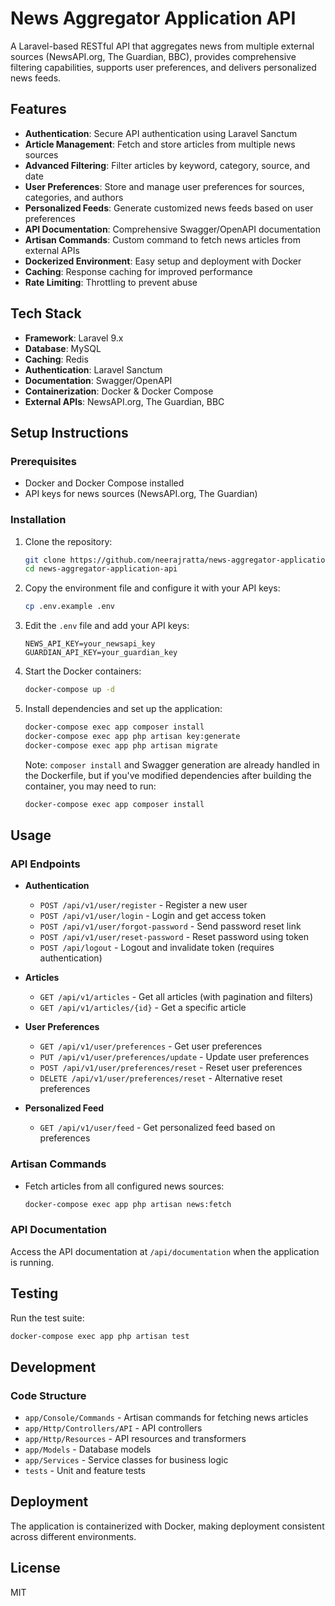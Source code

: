 # News Aggregator Application API

A Laravel-based RESTful API that aggregates news from multiple external sources (NewsAPI.org, The Guardian, BBC), provides comprehensive filtering capabilities, supports user preferences, and delivers personalized news feeds.

## Features

- **Authentication**: Secure API authentication using Laravel Sanctum
- **Article Management**: Fetch and store articles from multiple news sources
- **Advanced Filtering**: Filter articles by keyword, category, source, and date
- **User Preferences**: Store and manage user preferences for sources, categories, and authors
- **Personalized Feeds**: Generate customized news feeds based on user preferences
- **API Documentation**: Comprehensive Swagger/OpenAPI documentation
- **Artisan Commands**: Custom command to fetch news articles from external APIs
- **Dockerized Environment**: Easy setup and deployment with Docker
- **Caching**: Response caching for improved performance
- **Rate Limiting**: Throttling to prevent abuse

## Tech Stack

- **Framework**: Laravel 9.x
- **Database**: MySQL
- **Caching**: Redis
- **Authentication**: Laravel Sanctum
- **Documentation**: Swagger/OpenAPI
- **Containerization**: Docker & Docker Compose
- **External APIs**: NewsAPI.org, The Guardian, BBC

## Setup Instructions

### Prerequisites

- Docker and Docker Compose installed
- API keys for news sources (NewsAPI.org, The Guardian)

### Installation

1. Clone the repository:
   ```bash
   git clone https://github.com/neerajratta/news-aggregator-application-api.git
   cd news-aggregator-application-api
   ```

2. Copy the environment file and configure it with your API keys:
   ```bash
   cp .env.example .env
   ```
   
3. Edit the `.env` file and add your API keys:
   ```
   NEWS_API_KEY=your_newsapi_key
   GUARDIAN_API_KEY=your_guardian_key
   ```

4. Start the Docker containers:
   ```bash
   docker-compose up -d
   ```

5. Install dependencies and set up the application:
   ```bash
   docker-compose exec app composer install
   docker-compose exec app php artisan key:generate
   docker-compose exec app php artisan migrate
   ```
   Note: `composer install` and Swagger generation are already handled in the Dockerfile,
   but if you've modified dependencies after building the container, you may need to run:
   ```bash
   docker-compose exec app composer install
   ```

## Usage

### API Endpoints

- **Authentication**
  - `POST /api/v1/user/register` - Register a new user
  - `POST /api/v1/user/login` - Login and get access token
  - `POST /api/v1/user/forgot-password` - Send password reset link
  - `POST /api/v1/user/reset-password` - Reset password using token
  - `POST /api/logout` - Logout and invalidate token (requires authentication)

- **Articles**
  - `GET /api/v1/articles` - Get all articles (with pagination and filters)
  - `GET /api/v1/articles/{id}` - Get a specific article

- **User Preferences**
  - `GET /api/v1/user/preferences` - Get user preferences
  - `PUT /api/v1/user/preferences/update` - Update user preferences
  - `POST /api/v1/user/preferences/reset` - Reset user preferences
  - `DELETE /api/v1/user/preferences/reset` - Alternative reset preferences

- **Personalized Feed**
  - `GET /api/v1/user/feed` - Get personalized feed based on preferences

### Artisan Commands

- Fetch articles from all configured news sources:
  ```bash
  docker-compose exec app php artisan news:fetch
  ```

### API Documentation

Access the API documentation at `/api/documentation` when the application is running.

## Testing

Run the test suite:
```bash
docker-compose exec app php artisan test
```

## Development

### Code Structure

- `app/Console/Commands` - Artisan commands for fetching news articles
- `app/Http/Controllers/API` - API controllers
- `app/Http/Resources` - API resources and transformers
- `app/Models` - Database models
- `app/Services` - Service classes for business logic
- `tests` - Unit and feature tests

## Deployment

The application is containerized with Docker, making deployment consistent across different environments.

## License

MIT
